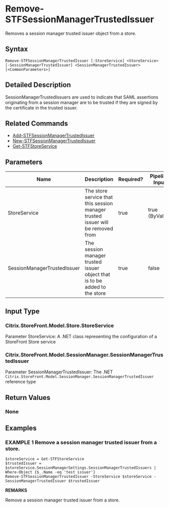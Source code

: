 ﻿# Remove-STFSessionManagerTrustedIssuer

Removes a session manager trusted issuer object from a store.

## Syntax

```
Remove-STFSessionManagerTrustedIssuer [-StoreService] <StoreService> [-SessionManagerTrustedIssuer] <SessionManagerTrustedIssuer> [<CommonParameters>]
```

## Detailed Description

SessionManagerTrustedIssuers are used to indicate that SAML assertions originating from a session manager are to be trusted if they are signed by the certificate in the trusted issuer.

## Related Commands

* [Add-STFSessionManagerTrustedIssuer](Add-STFSessionManagerTrustedIssuer.md)
* [New-STFSessionManagerTrustedIssuer](New-STFSessionManagerTrustedIssuer.md)
* [Get-STFStoreService](Get-STFStoreService.md)

## Parameters

| Name   | Description | Required? | Pipeline Input | Default Value |
| --- | --- | --- | --- | --- |
|StoreService|The store service that this session manager trusted issuer will be removed from|true|true (ByValue)| |
|SessionManagerTrustedIssuer|The session manager trusted issuer object that is to be added to the store|true|false| |

## Input Type

### Citrix.StoreFront.Model.Store.StoreService

Parameter StoreService: A .NET class representing the configuration of a StoreFront Store service

### Citrix.StoreFront.Model.SessionManager.SessionManagerTrustedIssuer

Parameter SessionManagerTrustedIssuer: The .NET `Citrix.StoreFront.Model.SessionManager.SessionManagerTrustedIssuer` reference type

## Return Values

### None

## Examples

### EXAMPLE 1 Remove a session manager trusted issuer from a store.

```
$storeService = Get-STFStoreService
$trustedIssuer = $storeService.SessionManagerSettings.SessionManagerTrustedIssuers | Where-Object {$_.Name -eq 'test issuer'}
Remove-STFSessionManagerTrustedIssuer -StoreService $storeService -SessionManagerTrustedIssuer $trustedIssuer
```

**REMARKS**

Remove a session manager trusted issuer from a store.
